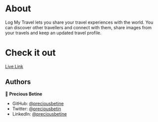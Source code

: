 # About

Log My Travel lets you share your travel experiences with the world.
You can discover other travellers and connect with them, share images from your travels and keep an updated travel profile.

# Check it out

[Live Link](https://logmytravel.herokuapp.com)

## Authors
👤 **Precious Betine**

- GitHub: [@preciousbetine](https://github.com/preciousbetine)
- Twitter: [@preciousbetin](https://twitter.com/preciousbetin)
- LinkedIn: [@preciousbetine](https://linkedin.com/in/preciousbetine/)
